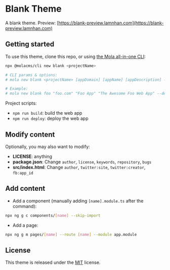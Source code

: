 # Blank Theme

A blank theme. Preview: [https://blank-preview.lamnhan.com](https://blank-preview.lamnhan.com)

## Getting started

To use this theme, clone this repo, or using [the Mola all-in-one CLI](https://mola.lamnhan.com):

```sh
npx @molacms/cli new blank <projectName>

# CLI params & options:
# mola new blank <projectName> [appDomain] [appName] [appDescription] --themes [list] --locales [list] --deploy [service]

# Example:
# mola new blank foo "foo.com" "Foo App" "The Awesome Foo Web App" --deploy github
```

Project scripts:

- `npm run build`: build the web app
- `npm run deploy`: deploy the web app

## Modify content

Optionally, you may also want to modify:

- **LICENSE**: anything
- **package.json**: Change `author`, `license`, `keywords`, `repository`, `bugs`
- **src/index.html**: Change `author`, `twitter:site`, `twitter:creator`, `fb:app_id`

## Add content

- Add a component (manually adding `[name].module.ts` after the command):

```sh
npx ng g c components/[name] --skip-import
```

- Add a page:

```sh
npx ng g m pages/[name] --route [name] --module app.module
```

## License

This theme is released under the [MIT](https://github.com/themolacms/blank/blob/master/LICENSE) license.
